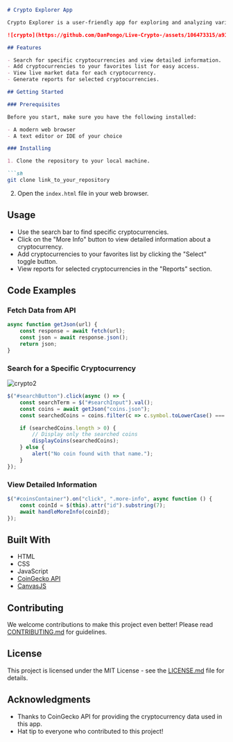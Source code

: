 ```markdown
# Crypto Explorer App

Crypto Explorer is a user-friendly app for exploring and analyzing various cryptocurrencies. With Crypto Explorer, you can search for specific coins, view detailed information, and keep track of your favorite cryptocurrencies all in one place.

![crypto](https://github.com/DanPongo/Live-Crypto-/assets/106473315/a91557e1-1bd4-4934-a3b6-5e922efdf210)

## Features

- Search for specific cryptocurrencies and view detailed information.
- Add cryptocurrencies to your favorites list for easy access.
- View live market data for each cryptocurrency.
- Generate reports for selected cryptocurrencies.

## Getting Started

### Prerequisites

Before you start, make sure you have the following installed:

- A modern web browser
- A text editor or IDE of your choice

### Installing

1. Clone the repository to your local machine.

```sh
git clone link_to_your_repository
```

2. Open the `index.html` file in your web browser.

## Usage

- Use the search bar to find specific cryptocurrencies.
- Click on the "More Info" button to view detailed information about a cryptocurrency.
- Add cryptocurrencies to your favorites list by clicking the "Select" toggle button.
- View reports for selected cryptocurrencies in the "Reports" section.

## Code Examples

### Fetch Data from API

```javascript
async function getJson(url) {
    const response = await fetch(url);
    const json = await response.json();
    return json;
}
```

### Search for a Specific Cryptocurrency
![crypto2](https://github.com/DanPongo/Live-Crypto-/assets/106473315/e2869337-2209-4a4b-b393-47b56dbe1e5a)

```javascript
$("#searchButton").click(async () => {
    const searchTerm = $("#searchInput").val();
    const coins = await getJson("coins.json");
    const searchedCoins = coins.filter(c => c.symbol.toLowerCase() === searchTerm.toLowerCase() || c.name.toLowerCase() === searchTerm.toLowerCase());

    if (searchedCoins.length > 0) {
        // Display only the searched coins
        displayCoins(searchedCoins);
    } else {
        alert("No coin found with that name.");
    }
});
```

### View Detailed Information

```javascript
$("#coinsContainer").on("click", ".more-info", async function () {
    const coinId = $(this).attr("id").substring(7);
    await handleMoreInfo(coinId);
});
```

## Built With

- HTML
- CSS
- JavaScript
- [CoinGecko API](https://www.coingecko.com/en/api)
- [CanvasJS](https://canvasjs.com/)

## Contributing

We welcome contributions to make this project even better! Please read [CONTRIBUTING.md](link_to_contributing_file) for guidelines.

## License

This project is licensed under the MIT License - see the [LICENSE.md](LICENSE.md) file for details.

## Acknowledgments

- Thanks to CoinGecko API for providing the cryptocurrency data used in this app.
- Hat tip to everyone who contributed to this project!
```
